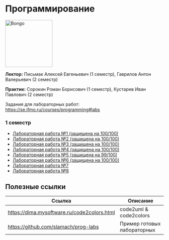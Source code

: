 # Программирование

<img alt="Bongo" src="https://github.com/maxbarsukov/itmo/blob/master/.docs/bongo.gif" height="150">

**Лектор:** Письмак Алексей Евгеньевич (1 семестр), Гаврилов Антон Валерьевич (2 семестр)

**Практик:** Сорокин Роман Борисович (1 семестр), Кустарев Иван Павлович (2 семестр)

Задания для лабораторных работ: https://se.ifmo.ru/courses/programming#labs

### 1 семестр

- [Лабораторная работа №1 (защищена на 100/100)](./%D0%BB%D0%B0%D0%B1%D0%BE%D1%80%D0%B0%D1%82%D0%BE%D1%80%D0%BD%D1%8B%D0%B5/lab1)
- [Лабораторная работа №2 (защищена на 100/100)](./%D0%BB%D0%B0%D0%B1%D0%BE%D1%80%D0%B0%D1%82%D0%BE%D1%80%D0%BD%D1%8B%D0%B5/lab2)
- [Лабораторная работа №3 (защищена на 100/100)](./%D0%BB%D0%B0%D0%B1%D0%BE%D1%80%D0%B0%D1%82%D0%BE%D1%80%D0%BD%D1%8B%D0%B5/lab3)
- [Лабораторная работа №4 (защищена на 100/100)](./%D0%BB%D0%B0%D0%B1%D0%BE%D1%80%D0%B0%D1%82%D0%BE%D1%80%D0%BD%D1%8B%D0%B5/lab4)
- [Лабораторная работа №5 (защищена на 99/100)](./%D0%BB%D0%B0%D0%B1%D0%BE%D1%80%D0%B0%D1%82%D0%BE%D1%80%D0%BD%D1%8B%D0%B5/lab5)
- [Лабораторная работа №6 (защищена на 100/100)](./%D0%BB%D0%B0%D0%B1%D0%BE%D1%80%D0%B0%D1%82%D0%BE%D1%80%D0%BD%D1%8B%D0%B5/lab6)
- [Лабораторная работа №7](./%D0%BB%D0%B0%D0%B1%D0%BE%D1%80%D0%B0%D1%82%D0%BE%D1%80%D0%BD%D1%8B%D0%B5/lab7)
- [Лабораторная работа №8](./%D0%BB%D0%B0%D0%B1%D0%BE%D1%80%D0%B0%D1%82%D0%BE%D1%80%D0%BD%D1%8B%D0%B5/lab8)

## Полезные ссылки

| Ссылка | Описание |
| --- | --- |
| https://dima.mysoftware.ru/code2colors.html | code2uml & code2colors |
| https://github.com/slamach/prog-labs | Пример готовых лабораторных |
